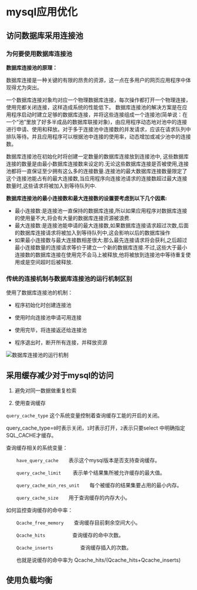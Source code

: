 # mysql应用优化

## 访问数据库采用连接池

### 为何要使用数据库连接池

**数据库连接池的原理：**

数据库连接是一种关键的有限的昂贵的资源，这一点在多用户的网页应用程序中体现得尤为突出。

一个数据库连接对象均对应一个物理数据库连接，每次操作都打开一个物理连接，使用完都关闭连接，这样造成系统的性能低下。 数据库连接池的解决方案是在应用程序启动时建立足够的数据库连接，并将这些连接组成一个连接池(简单说：在一个“池”里放了好多半成品的数据库联接对象)，由应用程序动态地对池中的连接进行申请、使用和释放。对于多于连接池中连接数的并发请求，应该在请求队列中排队等待。并且应用程序可以根据池中连接的使用率，动态增加或减少池中的连接数。

数据库连接池在初始化时将创建一定数量的数据库连接放到连接池中, 这些数据库连接的数量是由最小数据库连接数来设定的.无论这些数据库连接是否被使用,连接池都将一直保证至少拥有这么多的连接数量.连接池的最大数据库连接数量限定了这个连接池能占有的最大连接数,当应用程序向连接池请求的连接数超过最大连接数量时,这些请求将被加入到等待队列中.


**数据库连接池的最小连接数和最大连接数的设置要考虑到以下几个因素:**

- 最小连接数:是连接池一直保持的数据库连接,所以如果应用程序对数据库连接的使用量不大,将会有大量的数据库连接资源被浪费.
- 最大连接数:是连接池能申请的最大连接数,如果数据库连接请求超过次数,后面的数据库连接请求将被加入到等待队列中,这会影响以后的数据库操作
- 如果最小连接数与最大连接数相差很大:那么最先连接请求将会获利,之后超过最小连接数量的连接请求等价于建立一个新的数据库连接.不过,这些大于最小连接数的数据库连接在使用完不会马上被释放,他将被放到连接池中等待重复使用或是空间超时后被释放.

### 传统的连接机制与数据库连接池的运行机制区别

使用了数据库连接池的机制：

- 程序初始化时创建连接池

- 使用时向连接池申请可用连接

- 使用完毕，将连接返还给连接池

- 程序退出时，断开所有连接，并释放资源

![数据库连接池的运行机制](https://images2018.cnblogs.com/blog/137084/201805/137084-20180524194122461-804315041.png)





## 采用缓存减少对于mysql的访问

1. 避免对同一数据做重复检索

2. 使用查询缓存

`query_cache_type` 这个系统变量控制着查询缓存工能的开启的关闭。

query_cache_type=`0`时表示关闭，`1`时表示打开，`2`表示只要select 中明确指定SQL_CACHE才缓存。

查询缓存相关的系统变量：

　　`have_query_cache`　　表示这个mysql版本是否支持查询缓存。

　　`query_cache_limit`　　 表示单个结果集所被允许缓存的最大值。

　　`query_cache_min_res_unit`　　每个被缓存的结果集要占用的最小内存。

　　`query_cache_size`　　用于查询缓存的内存大小。

 

如何监控查询缓存的命中率： 

　　`Qcache_free_memory`　　查询缓存目前剩余空间大小。

　　`Qcache_hits`　　　　　     查询缓存的命中次数。

　　`Qcache_inserts`　　　　　 查询缓存插入的次数。

　　也就是说缓存的命中率为 Qcache_hits/(Qcache_hits+Qcache_inserts)

## 使用负载均衡
